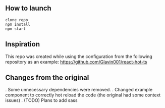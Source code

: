 ## How to launch

```
clone repo
npm install
npm start

```

## Inspiration

This repo was created while using the configuration from the following repository as an example:
https://github.com/Glavin001/react-hot-ts


## Changes from the original

. Some unnecessary dependencies were removed. 
. Changed example component to correctly hot reload the code (the original had some context issues)
. (TODO) Plans to add sass